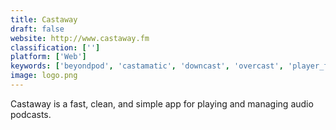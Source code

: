 ```yaml
---
title: Castaway
draft: false 
website: http://www.castaway.fm
classification: ['']
platform: ['Web']
keywords: ['beyondpod', 'castamatic', 'downcast', 'overcast', 'player_fm', 'pod_paradise', 'podbean', 'podbird', 'podbox', 'podcast_addict', 'podomatic', 'rollingtune', 'vocal', 'gpodder', 'gpodder.net', 'itunes']
image: logo.png
---
```

Castaway is a fast, clean, and simple app for playing and managing audio podcasts.